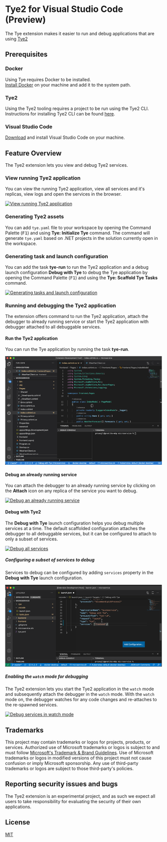 # Tye2 for Visual Studio Code (Preview)

The Tye extension makes it easier to run and debug applications that are using [Tye2](https://github.com/tye-v2/tye2)

## Prerequisites

### Docker

Using Tye requires Docker to be installed.\
[Install Docker](https://docs.docker.com/get-docker/) on your machine and add it to the system path.

### Tye2

Using the Tye2 tooling requires a project to be run using the Tye2 CLI.\
Instructions for installing Tye2 CLI can be found [here](https://www.tye2.org/getting-started.html).

### Visual Studio Code
[Download](https://code.visualstudio.com/Download) and install Visual Studio Code on your machine.

## Feature Overview
The Tye2 extension lets you view and debug Tye2 services.

### View running Tye2 application
You can view the running Tye2 application, view all services and it's replicas, view logs and open the services in the browser.

[![View running Tye2 application](https://aka.ms/tye-dashboard-t)](https://aka.ms/tye-dashboard-v)

### Generating Tye2 assets
You can add `tye.yaml` file to your workspace by opening the Command Palette (<kbd>F1</kbd>) and using **Tye: Initialize Tye** command. The command will generate `tye.yaml` based on .NET projects in the solution currently open in the workspace.

### Generating task and launch configuration
You can add the task **tye-run** to run the Tye2 application and a debug launch configuration **Debug with Tye** to debug the Tye application by opening the Command Palette (<kbd>F1</kbd>) and using the **Tye: Scaffold Tye Tasks** command.

[![Generating tasks and launch configuration](https://aka.ms/tye-scaffold-t)](https://aka.ms/tye-scaffold-v)

### Running and debugging the Tye2 application
The extension offers command to run the Tye2 application, attach the debugger to already running service or start the Tye2 application with debugger attached to all debuggable services.

#### Run the Tye2 application
You can run the Tye application by running the task **tye-run**.

![Run the Tye2 application](resources/readme/tye-run.gif)

#### Debug an already running service
You can attach the debugger to an already running service by clicking on the **Attach** icon on any replica of the service you want to debug.

[![Debug an already running service](https://aka.ms/tye-debug-attach-t)](https://aka.ms/tye-debug-attach-v)

#### Debug with Tye2
The **Debug with Tye** launch configuration helps you debug multiple services at a time.
The default scaffolded configuration attaches the debugger to all debuggable services, but it can be configured to attach to only a subset of services.

[![Debug all services](https://aka.ms/tye-debug-all-t)](https://aka.ms/tye-debug-all-v)

##### Configuring a subset of services to debug
Services to debug can be configured by adding `services` property in the **Debug with Tye** launch configuration.

![Configuring subset of services for debugging](resources/readme/debug-subset.png)

##### Enabling the `watch` mode for debugging
The Tye2 extension lets you start the Tye2 application in the `watch` mode and subsequently attach the debugger in the `watch` mode. With the `watch` mode on, the debugger watches for any code changes and re-attaches to the re-spawned services.

[![Debug services in watch mode](https://aka.ms/tye-watch-t)](https://aka.ms/tye-watch-v)

## Trademarks

This project may contain trademarks or logos for projects, products, or services. Authorized use of Microsoft trademarks or logos is subject to and must follow [Microsoft's Trademark & Brand Guidelines](https://www.microsoft.com/en-us/legal/intellectualproperty/trademarks/usage/general). Use of Microsoft trademarks or logos in modified versions of this project must not cause confusion or imply Microsoft sponsorship. Any use of third-party trademarks or logos are subject to those third-party's policies.

## Reporting security issues and bugs

The Tye2 extension is an experimental project, and as such we expect all users to take responsibility for evaluating the security of their own applications.

## License

[MIT](LICENSE)
